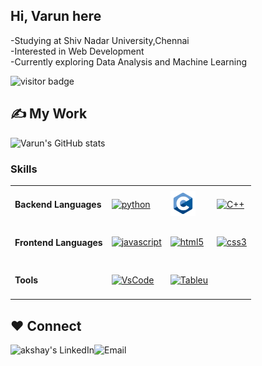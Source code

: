 ## Hi, Varun here </h2>

-Studying at Shiv Nadar University,Chennai<br>
-Interested in Web Development<br>
-Currently exploring Data Analysis and Machine Learning<br>
 
 
 
![visitor badge](https://visitor-badge.glitch.me/badge?page_id=varun-george.visitor-badge)


## ✍ My Work

![Varun's GitHub stats](https://github-readme-stats.vercel.app/api?username=varun-george&show_icons=true&theme=highcontrast)

### Skills

<table>
  <tr>
    <td>
      <h4>Backend Languages</h4>
    </td>
    <td>
      <a title="Python" href="https://python.org" target="_blank"> <img src="https://cdn.jsdelivr.net/gh/devicons/devicon/icons/python/python-original.svg" alt="python" width="40" height="40"/> </a>
    </td>
    <td>
      <a title="C" href="https://www.learn-c.org/" target="_blank"> <img src="https://raw.githubusercontent.com/github/explore/f3e22f0dca2be955676bc70d6214b95b13354ee8/topics/c/c.png" alt="C" width="40" height="40"/> </a>
    </td>
   <td>
      <a title="C++" href="https://cplusplus.com/" target="_blank"> <img src="https://raw.githubusercontent.com/isocpp/logos/master/cpp_logo.png" alt="C++" width="35" height="35"/> </a>
    </td>
  </tr>
  
  <tr>
    <td>
      <h4>Frontend Languages</h4>
    </td>
    <td>
      <a title="JavaScript" href="https://developer.mozilla.org/en-US/docs/Web/JavaScript" target="_blank"> <img src="https://cdn.jsdelivr.net/gh/devicons/devicon/icons/javascript/javascript-original.svg" alt="javascript" width="40" height="40"/> </a>
    </td>
    <td>
       <a title="HTML" href="https://developer.mozilla.org/en-US/docs/Web/HTML" target="_blank"> <img src="https://cdn.jsdelivr.net/gh/devicons/devicon/icons/html5/html5-original-wordmark.svg" alt="html5" width="40" height="40"/> </a>
    </td>
    <td>
       <a title="CSS" href="https://developer.mozilla.org/en-US/docs/Web/CSS" target="_blank"> <img src="https://cdn.jsdelivr.net/gh/devicons/devicon/icons/css3/css3-original-wordmark.svg" alt="css3" width="40" height="40"/> </a>
    </td>
  </tr>
 
   <tr>
    <td>
      <h4>Tools</h4>
    </td>
    <td>
      <a title="Vs Code" href="https://code.visualstudio.com/docs" target="_blank"> <img src="https://upload.wikimedia.org/wikipedia/commons/thumb/9/9a/Visual_Studio_Code_1.35_icon.svg/2048px-Visual_Studio_Code_1.35_icon.svg.png" alt="VsCode" width="40" height="40"/> </a>
    </td>
    <td>
       <a title="Tableu" href="https://www.tableau.com/why-tableau/what-is-tableau" target="_blank"> <img src="https://analyticstraininghub.com/wp-content/uploads/2020/10/icon-tableau.png" alt="Tableu" width="40" height="40"/> </a>
    </td>
  </tr>
 
</table>

## ❤ Connect

<a href="https://www.linkedin.com/in/varun-george-340a28259/">
  <img align="left" alt="akshay's LinkedIn" src="https://img.icons8.com/bubbles/50/000000/linkedin.png"/>
</a>

<a href="mailto:sureshvarungbv@gmail.com">
  <img align="left" alt="Email" src="https://img.icons8.com/color/256/gmail.png"/>
</a>


  
# 
#
